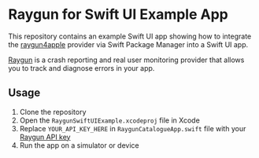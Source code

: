 # Raygun for Swift UI Example App

This repository contains an example Swift UI app showing how to integrate the [raygun4apple](https://github.com/MindscapeHQ/raygun4apple) provider via Swift Package Manager into a Swift UI app.

[Raygun](https://raygun.com) is a crash reporting and real user monitoring provider that allows you to track and diagnose errors in your app.

## Usage

1. Clone the repository
2. Open the `RaygunSwiftUIExample.xcodeproj` file in Xcode
3. Replace `YOUR_API_KEY_HERE` in `RaygunCatalogueApp.swift` file with your [Raygun API key](https://app.raygun.com)
4. Run the app on a simulator or device
